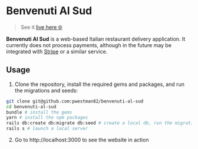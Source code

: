 # Benvenuti Al Sud

> See it [live here 🌐](https://benvenutialsud.herokuapp.com)

**Benvenuti Al Sud** is a web-based Italian restaurant delivery application. It currently does not process payments, although in the future may be integrated with [Stripe](https://stripe.com/) or a similar service.

## Usage

1. Clone the repository, install the required gems and packages, and run the migrations and seeds:

```sh
git clone git@github.com:pwestman82/benvenuti-al-sud
cd benvenuti-al-sud
bundle # install the gems
yarn # install the npm packages
rails db:create db:migrate db:seed # create a local db, run the migrations and create some records
rails s # launch a local server
```	

2. Go to http://localhost:3000 to see the website in action

